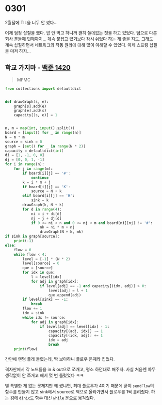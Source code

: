 # 0301

2월달에 TIL을 너무 안 썼다...

어제 엄청 삽질을 했다. 밥 안 먹고 하니까 괜히 쓸데없는 짓을 하고 있었다. 덤으로 다른 회사 분들께 민폐까지... 계속 붙잡고 있기보다 잠시 쉬었다 하는 게 좋을 지도. 그래도 계속 삽질하면서 네트워크의 작동 원리에 대해 많이 이해할 수 있었다. 이제 스프링 삽질을 마저 하자...



## 학교 가지마 - [백준 1420](https://acmicpc.net/problem/1420)

> MFMC

```Python
from collections import defaultdict


def drawGraph(s, e):
    graph[s].add(e)
    graph[e].add(s)
    capacity[(s, e)] = 1


n, m = map(int, input().split())
board = [input() for _ in range(n)]
N = n * m
source = sink = 0
graph = [set() for _ in range(N * 2)]
capacity = defaultdict(int)
di = [1, -1, 0, 0]
dj = [0, 0, 1, -1]
for i in range(n):
    for j in range(m):
        if board[i][j] == '#':
            continue
        k = i * m + j
        if board[i][j] == 'K':
            source = N + k
        elif board[i][j] == 'H':
            sink = k
        drawGraph(k, N + k)
        for d in range(4):
            ni = i + di[d]
            nj = j + dj[d]
            if 0 <= ni < n and 0 <= nj < m and board[ni][nj] != '#':
                nk = ni * m + nj
                drawGraph(N + k, nk)
if sink in graph[source]:
    print(-1)
else:
    flow = 0
    while flow < 4:
        level = [-1] * (N * 2)
        level[source] = 0
        que = [source]
        for idx in que:
            l = level[idx]
            for adj in graph[idx]:
                if level[adj] == -1 and capacity[(idx, adj)] > 0:
                    level[adj] = l + 1
                    que.append(adj)
        if level[sink] == -1:
            break
        flow += 1
        idx = sink
        while idx != source:
            for adj in graph[idx]:
                if level[adj] == level[idx] - 1:
                    capacity[(adj, idx)] -= 1
                    capacity[(idx, adj)] += 1
                    idx = adj
                    break
    print(flow)
```

간만에 랜덤 플레 돌렸는데, 딱 보아하니 플로우 문제라 집었다.

격자판에서 각 노드들을 in & out으로 쪼개고, 평소 하던대로 해주자. 사실 처음엔 아무 생각없이 안 쪼개고 해서 몇 번 틀렸었다 ㅋㅋ

별 특별한 게 없는 문제지만 왜 썼냐면, 최대 플로우가 4이기 때문에 굳이 `sendFlow`의 함수를 만들지 않고 sink에서 source로 역으로 올라가면서 플로우를 1씩 흘려줬다. 하는 김에 `dinic`도 함수 대신 `while` 문으로 옮겨줬다. 
